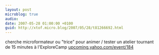 ```yaml
---
layout: post
microblog: true
audio: 
date: 2007-05-28 01:00:00 +0100
guid: http://xtof.micro.blog/2007/05/28/t81266692.html
---
```

cherche microformateur ou "trice" pour animer / tester un atelier tournant de 15 minutes à l'ExploreCamp [upcoming.yahoo.com/event/184](http://upcoming.yahoo.com/event/184)

